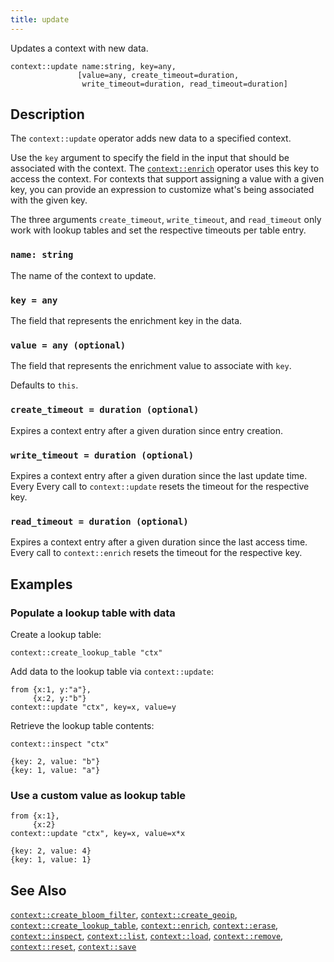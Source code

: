 ```yaml
---
title: update
---
```


Updates a context with new data.

```tql
context::update name:string, key=any,
               [value=any, create_timeout=duration,
                write_timeout=duration, read_timeout=duration]
```

## Description

The `context::update` operator adds new data to a specified context.

Use the `key` argument to specify the field in the input that should be
associated with the context. The [`context::enrich`](enrich) operator uses
this key to access the context. For contexts that support assigning a value with
a given key, you can provide an expression to customize what's being associated
with the given key.

The three arguments `create_timeout`, `write_timeout`, and `read_timeout` only
work with lookup tables and set the respective timeouts per table entry.

### `name: string`

The name of the context to update.

### `key = any`

The field that represents the enrichment key in the data.

### `value = any (optional)`

The field that represents the enrichment value to associate with `key`.

Defaults to `this`.

### `create_timeout = duration (optional)`

Expires a context entry after a given duration since entry creation.

### `write_timeout = duration (optional)`

Expires a context entry after a given duration since the last update time. Every
Every call to `context::update` resets the timeout for the respective key.

### `read_timeout = duration (optional)`

Expires a context entry after a given duration since the last access time.
Every call to `context::enrich` resets the timeout for the respective key.

## Examples

### Populate a lookup table with data

Create a lookup table:

```tql
context::create_lookup_table "ctx"
```

Add data to the lookup table via `context::update`:

```tql
from {x:1, y:"a"},
     {x:2, y:"b"}
context::update "ctx", key=x, value=y
```

Retrieve the lookup table contents:

```tql
context::inspect "ctx"
```

```tql
{key: 2, value: "b"}
{key: 1, value: "a"}
```

### Use a custom value as lookup table

```tql
from {x:1},
     {x:2}
context::update "ctx", key=x, value=x*x
```

```tql
{key: 2, value: 4}
{key: 1, value: 1}
```

## See Also

[`context::create_bloom_filter`](create_bloom_filter),
[`context::create_geoip`](create_geoip),
[`context::create_lookup_table`](create_lookup_table),
[`context::enrich`](enrich),
[`context::erase`](erase),
[`context::inspect`](inspect),
[`context::list`](list),
[`context::load`](load),
[`context::remove`](remove),
[`context::reset`](reset),
[`context::save`](save)
